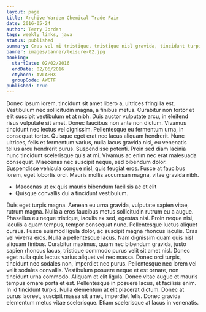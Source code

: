 ```yaml
---
layout: page
title: Archive Warden Chemical Trade Fair
date: 2016-05-24
author: Terry Jordan
tags: weekly links, java
status: published
summary: Cras vel mi tristique, tristique nisl gravida, tincidunt turpis.
banner: images/banner/leisure-02.jpg
booking:
  startDate: 02/02/2016
  endDate: 02/06/2016
  ctyhocn: AVLAPHX
  groupCode: AWCTF
published: true
---
```

Donec ipsum lorem, tincidunt sit amet libero a, ultrices fringilla est. Vestibulum nec sollicitudin magna, a finibus metus. Curabitur non tortor et elit suscipit vestibulum et at nibh. Duis auctor vulputate arcu, in eleifend risus vulputate sit amet. Donec faucibus non ante non dictum. Vivamus tincidunt nec lectus vel dignissim. Pellentesque eu fermentum urna, in consequat tortor. Quisque eget erat nec lacus aliquam hendrerit. Nunc ultrices, felis et fermentum varius, nulla lacus gravida nisi, eu venenatis tellus arcu hendrerit purus. Suspendisse potenti. Proin sed diam lacinia nunc tincidunt scelerisque quis at mi. Vivamus ac enim nec erat malesuada consequat. Maecenas nec suscipit neque, sed bibendum dolor. Suspendisse vehicula congue nisl, quis feugiat eros. Fusce at faucibus lorem, eget lobortis orci. Mauris mollis accumsan magna, vitae gravida nibh.

* Maecenas ut ex quis mauris bibendum facilisis ac et elit
* Quisque convallis dui a tincidunt vestibulum.

Duis eget turpis magna. Aenean eu urna gravida, vulputate sapien vitae, rutrum magna. Nulla a eros faucibus metus sollicitudin rutrum eu a augue. Phasellus eu neque tristique, iaculis ex sed, egestas nisi. Proin neque nisi, iaculis a quam tempus, tempor consequat nunc. Pellentesque luctus aliquet cursus. Fusce euismod ligula dolor, ac suscipit magna rhoncus iaculis. Cras vel viverra eros. Nulla a pellentesque lacus. Nam dignissim quam quis nisl aliquam finibus.
Curabitur maximus, quam nec bibendum gravida, justo sapien rhoncus lacus, tristique commodo purus velit sit amet nisl. Donec eget nulla quis lectus varius aliquet vel nec massa. Donec orci turpis, tincidunt nec sodales non, imperdiet nec purus. Pellentesque nec lorem vel velit sodales convallis. Vestibulum posuere neque et est ornare, non tincidunt urna commodo. Aliquam et elit ligula. Donec vitae augue et mauris tempus ornare porta et est. Pellentesque in posuere lacus, et facilisis enim. In id tincidunt turpis. Nulla elementum at elit placerat dictum. Donec at purus laoreet, suscipit massa sit amet, imperdiet felis. Donec gravida elementum metus vitae scelerisque. Etiam scelerisque at lacus in venenatis.
